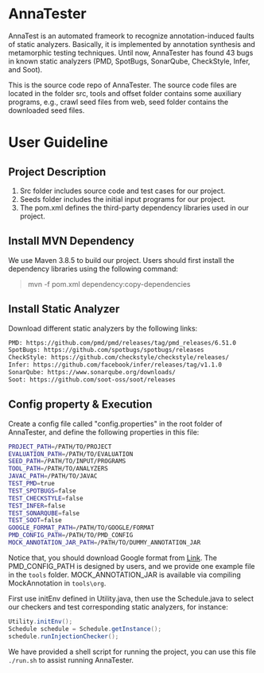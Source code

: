 # AnnaTester

AnnaTest is an automated frameork to recognize annotation-induced faults of static analyzers. Basically, it is implemented by annotation synthesis and metamorphic testing techniques. Until now, AnnaTester has found 43 bugs in known static analyzers (PMD, SpotBugs, SonarQube, CheckStyle, Infer, and Soot).

This is the source code repo of AnnaTester. The source code files are located in the folder src, tools and offset folder contains some auxiliary programs, e.g., crawl seed files from web, seed folder contains the downloaded seed files.

# User Guideline

## Project Description
1. Src folder includes source code and test cases for our project.
2. Seeds folder includes the initial input programs for our project.
3. The pom.xml defines the third-party dependency libraries used in our project.

## Install MVN Dependency
We use Maven 3.8.5 to build our project. Users should first install the dependency libraries using the following command:

> mvn -f pom.xml dependency:copy-dependencies

## Install Static Analyzer

Download different static analyzers by the following links:

```bash
PMD: https://github.com/pmd/pmd/releases/tag/pmd_releases/6.51.0
SpotBugs: https://github.com/spotbugs/spotbugs/releases
CheckStyle: https://github.com/checkstyle/checkstyle/releases/
Infer: https://github.com/facebook/infer/releases/tag/v1.1.0
SonarQube: https://www.sonarqube.org/downloads/
Soot: https://github.com/soot-oss/soot/releases
```

## Config property & Execution

Create a config file called "config.properties" in the root folder of AnnaTester, and define the following properties in this file:

```bash
PROJECT_PATH=/PATH/TO/PROJECT
EVALUATION_PATH=/PATH/TO/EVALUATION
SEED_PATH=/PATH/TO/INPUT/PROGRAMS
TOOL_PATH=/PATH/TO/ANALYZERS
JAVAC_PATH=/PATH/TO/JAVAC
TEST_PMD=true
TEST_SPOTBUGS=false
TEST_CHECKSTYLE=false
TEST_INFER=false
TEST_SONARQUBE=false
TEST_SOOT=false
GOOGLE_FORMAT_PATH=/PATH/TO/GOOGLE/FORMAT
PMD_CONFIG_PATH=/PATH/TO/PMD_CONFIG
MOCK_ANNOTATION_JAR_PATH=/PATH/TO/DUMMY_ANNOTATION_JAR
```

Notice that, you should download Google format from [Link](https://github.com/google/google-java-format). The PMD_CONFIG_PATH is designed by users, and we provide one example file in the `tools` folder. MOCK_ANNOTATION_JAR is available via compiling MockAnnotation in `tools\org`.

First use initEnv defined in Utility.java, then use the Schedule.java to select our checkers and test corresponding static analyzers, for instance:

```java
Utility.initEnv();
Schedule schedule = Schedule.getInstance();
schedule.runInjectionChecker();
```

We have provided a shell script for running the project, you can use this file `./run.sh` to assist running AnnaTester.
